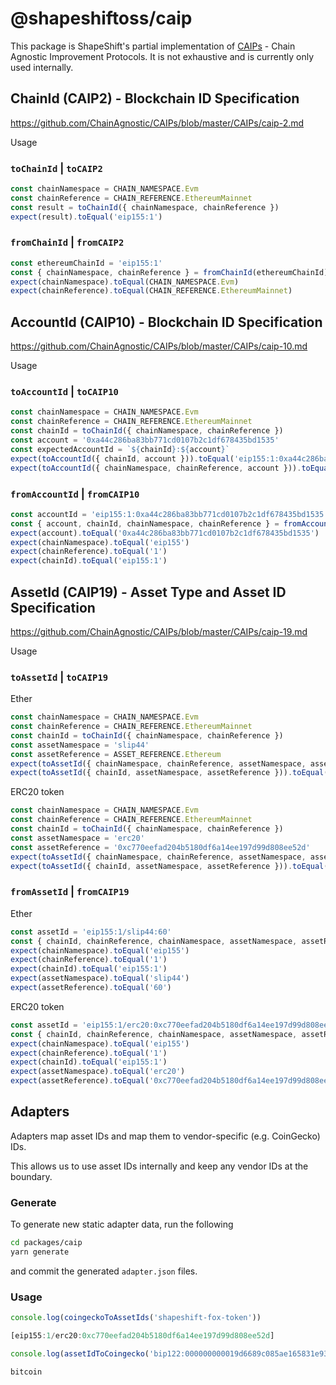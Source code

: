 # @shapeshiftoss/caip

This package is ShapeShift's partial implementation of [CAIPs](https://github.com/ChainAgnostic/CAIPs) - Chain Agnostic Improvement Protocols.
It is not exhaustive and is currently only used internally.

## ChainId (CAIP2) - Blockchain ID Specification

https://github.com/ChainAgnostic/CAIPs/blob/master/CAIPs/caip-2.md

Usage

### `toChainId` | `toCAIP2`

```ts
const chainNamespace = CHAIN_NAMESPACE.Evm
const chainReference = CHAIN_REFERENCE.EthereumMainnet
const result = toChainId({ chainNamespace, chainReference })
expect(result).toEqual('eip155:1')
```

### `fromChainId` | `fromCAIP2`

```ts
const ethereumChainId = 'eip155:1'
const { chainNamespace, chainReference } = fromChainId(ethereumChainId)
expect(chainNamespace).toEqual(CHAIN_NAMESPACE.Evm)
expect(chainReference).toEqual(CHAIN_REFERENCE.EthereumMainnet)
```

## AccountId (CAIP10) - Blockchain ID Specification

https://github.com/ChainAgnostic/CAIPs/blob/master/CAIPs/caip-10.md

Usage

### `toAccountId` | `toCAIP10`

```ts
const chainNamespace = CHAIN_NAMESPACE.Evm
const chainReference = CHAIN_REFERENCE.EthereumMainnet
const chainId = toChainId({ chainNamespace, chainReference })
const account = '0xa44c286ba83bb771cd0107b2c1df678435bd1535'
const expectedAccountId = `${chainId}:${account}`
expect(toAccountId({ chainId, account })).toEqual('eip155:1:0xa44c286ba83bb771cd0107b2c1df678435bd1535')
expect(toAccountId({ chainNamespace, chainReference, account })).toEqual('eip155:1:0xa44c286ba83bb771cd0107b2c1df678435bd1535')
```

### `fromAccountId` | `fromCAIP10`

```ts
const accountId = 'eip155:1:0xa44c286ba83bb771cd0107b2c1df678435bd1535'
const { account, chainId, chainNamespace, chainReference } = fromAccountId(accountId)
expect(account).toEqual('0xa44c286ba83bb771cd0107b2c1df678435bd1535')
expect(chainNamespace).toEqual('eip155')
expect(chainReference).toEqual('1')
expect(chainId).toEqual('eip155:1')
```

## AssetId (CAIP19) - Asset Type and Asset ID Specification

https://github.com/ChainAgnostic/CAIPs/blob/master/CAIPs/caip-19.md

Usage

### `toAssetId` | `toCAIP19`

Ether

```ts
const chainNamespace = CHAIN_NAMESPACE.Evm
const chainReference = CHAIN_REFERENCE.EthereumMainnet
const chainId = toChainId({ chainNamespace, chainReference })
const assetNamespace = 'slip44'
const assetReference = ASSET_REFERENCE.Ethereum
expect(toAssetId({ chainNamespace, chainReference, assetNamespace, assetReference })).toEqual('eip155:1/slip44:60')
expect(toAssetId({ chainId, assetNamespace, assetReference })).toEqual('eip155:1/slip44:60')
```

ERC20 token

```ts
const chainNamespace = CHAIN_NAMESPACE.Evm
const chainReference = CHAIN_REFERENCE.EthereumMainnet
const chainId = toChainId({ chainNamespace, chainReference })
const assetNamespace = 'erc20'
const assetReference = '0xc770eefad204b5180df6a14ee197d99d808ee52d'
expect(toAssetId({ chainNamespace, chainReference, assetNamespace, assetReference })).toEqual('eip155:1/erc20:0xc770eefad204b5180df6a14ee197d99d808ee52d')
expect(toAssetId({ chainId, assetNamespace, assetReference })).toEqual('eip155:1/erc20:0xc770eefad204b5180df6a14ee197d99d808ee52d')
```

### `fromAssetId` | `fromCAIP19`

Ether

```ts
const assetId = 'eip155:1/slip44:60'
const { chainId, chainReference, chainNamespace, assetNamespace, assetReference } = fromAssetId(AssetId)
expect(chainNamespace).toEqual('eip155')
expect(chainReference).toEqual('1')
expect(chainId).toEqual('eip155:1')
expect(assetNamespace).toEqual('slip44')
expect(assetReference).toEqual('60')
```

ERC20 token

```ts
const assetId = 'eip155:1/erc20:0xc770eefad204b5180df6a14ee197d99d808ee52d'
const { chainId, chainReference, chainNamespace, assetNamespace, assetReference } = fromAssetId(AssetId)
expect(chainNamespace).toEqual('eip155')
expect(chainReference).toEqual('1')
expect(chainId).toEqual('eip155:1')
expect(assetNamespace).toEqual('erc20')
expect(assetReference).toEqual('0xc770eefad204b5180df6a14ee197d99d808ee52d')
```

## Adapters

Adapters map asset IDs and map them to vendor-specific (e.g. CoinGecko) IDs.

This allows us to use asset IDs internally and keep any vendor IDs at the boundary.

### Generate

To generate new static adapter data, run the following

```zsh
cd packages/caip
yarn generate
```

and commit the generated `adapter.json` files.

### Usage

```ts
console.log(coingeckoToAssetIds('shapeshift-fox-token'))

[eip155:1/erc20:0xc770eefad204b5180df6a14ee197d99d808ee52d]

console.log(assetIdToCoingecko('bip122:000000000019d6689c085ae165831e93/slip44:0'))

bitcoin
```
